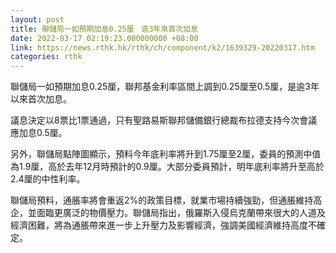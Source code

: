 ```yaml
---
layout: post
title: 聯儲局一如預期加息0.25厘　逾3年來首次加息
date: 2022-03-17 02:19:23.000000000 +08:00
link: https://news.rthk.hk/rthk/ch/component/k2/1639329-20220317.htm
categories: rthk
---
```


聯儲局一如預期加息0.25厘，聯邦基金利率區間上調到0.25厘至0.5厘，是逾3年以來首次加息。

議息決定以8票比1票通過，只有聖路易斯聯邦儲備銀行總裁布拉德支持今次會議應加息0.5厘。

另外，聯儲局點陣圖顯示，預料今年底利率將升到1.75厘至2厘，委員的預測中值為1.9厘，高於去年12月時預計的0.9厘。大部分委員預計，明年底利率將升至高於2.4厘的中性利率。

聯儲局預料，通脹率將會重返2%的政策目標，就業市場持續強勁，但通脹維持高企，並面臨更廣泛的物價壓力。聯儲局指出，俄羅斯入侵烏克蘭帶來很大的人道及經濟困難，將為通脹帶來進一步上升壓力及影響經濟，強調美國經濟維持高度不確定。
